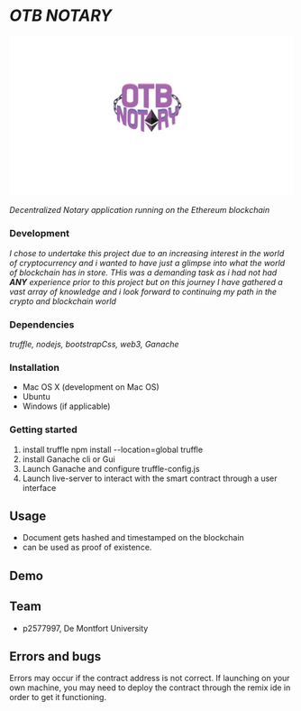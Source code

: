 # *OTB NOTARY*

![OTB Logo](https://github.com/JayUnitTest/OTBNotary/blob/main/app/assets/OTB%20Logo.png)


*Decentralized Notary application running on the Ethereum blockchain* 

### Development 

*I chose to undertake this project due to an increasing interest in the world of cryptocurrency and i wanted to 
have just a glimpse into what the world of blockchain has in store. THis was a demanding task as i had not had **ANY** experience
prior to this project but on this journey I have gathered a vast array of knowledge and i look forward to continuing my path in the 
crypto and blockchain world* 

### Dependencies

*truffle, nodejs, bootstrapCss, web3, Ganache*

### Installation

* Mac OS X (development on Mac OS)
* Ubuntu
* Windows (if applicable)

### Getting started

1. install truffle npm install --location=global truffle 
2. install Ganache cli or Gui 
3. Launch Ganache and configure truffle-config.js 
4. Launch live-server to interact with the smart contract through a user interface 

## Usage

* Document gets hashed and timestamped on the blockchain 
* can be used as proof of existence. 

## Demo



## Team

* p2577997, De Montfort University

## Errors and bugs

Errors may occur if the contract address is not correct. If launching on your own machine, you may need to 
deploy the contract through the remix ide in order to get it functioning. 
